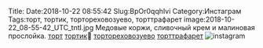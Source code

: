 Title:
Date:2018-10-22 08:55:42
Slug:BpOr0qqhIvi
Category:Инстаграм
Tags:торт, тортик, тортореховозуево, торттрафарет
image:2018-10-22_08-55-42_UTC_tntl.jpg
Медовые коржи, сливочный крем и малиновая прослойка.  [торт]({tag}торт) [тортик]({tag}тортик)🍰 [тортореховозуево]({tag}тортореховозуево) [торттрафарет]({tag}торттрафарет)
![instagram]({attach}images/2018-10-22_08-55-42_UTC.jpg)
